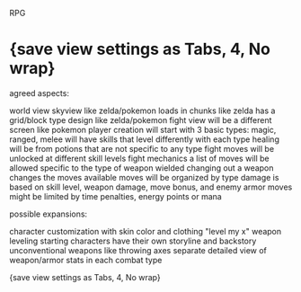 RPG

{save view settings as Tabs, 4, No wrap}
===
agreed aspects:

world view
    skyview like zelda/pokemon
    loads in chunks like zelda
    has a grid/block type design like zelda/pokemon
fight view
    will be a different screen like pokemon
player creation
    will start with 3 basic types: magic, ranged, melee
    will have skills that level differently with each type
        healing will be from potions that are not specific to any type
        fight moves will be unlocked at different skill levels
fight mechanics
    a list of moves will be allowed specific to the type of weapon wielded
    changing out a weapon changes the moves available
    moves will be organized by type
    damage is based on skill level, weapon damage, move bonus, and enemy armor
    moves might be limited by time penalties, energy points or mana

possible expansions:

character customization with skin color and clothing
"level my x" weapon leveling
starting characters have their own storyline and backstory
unconventional weapons like throwing axes
separate detailed view of weapon/armor stats in each combat type

{save view settings as Tabs, 4, No wrap}
